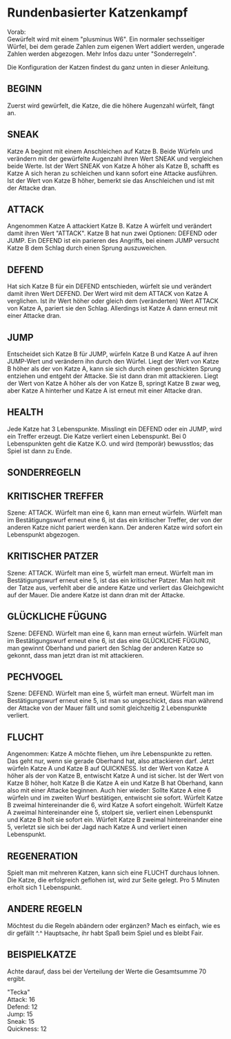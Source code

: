 # Rundenbasierter Katzenkampf

Vorab:  
Gewürfelt wird mit einem "plusminus W6". Ein normaler sechsseitiger Würfel, bei dem gerade Zahlen zum eigenen Wert addiert werden, ungerade Zahlen werden abgezogen. Mehr Infos dazu unter "Sonderregeln".

Die Konfiguration der Katzen findest du ganz unten in dieser Anleitung.

## BEGINN
Zuerst wird gewürfelt, die Katze, die die höhere Augenzahl würfelt, fängt an.

## SNEAK
Katze A beginnt mit einem Anschleichen auf Katze B. Beide Würfeln und verändern mit der gewürfelte Augenzahl ihren Wert SNEAK und vergleichen beide Werte. Ist der Wert SNEAK von Katze A höher als Katze B, schafft es Katze A sich heran zu schleichen und kann sofort eine Attacke ausführen. Ist der Wert von Katze B höher, bemerkt sie das Anschleichen und ist mit der Attacke dran.

## ATTACK 
Angenommen Katze A attackiert Katze B. Katze A würfelt und verändert damit ihren Wert "ATTACK". Katze B hat nun zwei Optionen: DEFEND oder JUMP. Ein DEFEND ist ein parieren des Angriffs, bei einem JUMP versucht Katze B dem Schlag durch einen Sprung auszuweichen. 

## DEFEND
Hat sich Katze B für ein DEFEND entschieden, würfelt sie und verändert damit ihren Wert DEFEND. Der Wert wird mit dem ATTACK von Katze A verglichen. Ist ihr Wert höher oder gleich dem (veränderten) Wert ATTACK von Katze A, pariert sie den Schlag. Allerdings ist Katze A dann erneut mit einer Attacke dran.

## JUMP
Entscheidet sich Katze B für JUMP, würfeln Katze B und Katze A auf ihren JUMP-Wert und verändern ihn durch den Würfel. Liegt der Wert von Katze B höher als der von Katze A, kann sie sich durch einen geschickten Sprung entziehen und entgeht der Attacke. Sie ist dann dran mit attackieren. Liegt der Wert von Katze A höher als der von Katze B, springt Katze B zwar weg, aber Katze A hinterher und Katze A ist erneut mit einer Attacke dran.

## HEALTH
Jede Katze hat 3 Lebenspunkte. Misslingt ein DEFEND oder ein JUMP, wird ein Treffer erzeugt. Die Katze verliert einen Lebenspunkt. Bei 0 Lebenspunkten geht die Katze K.O. und wird (temporär) bewusstlos; das Spiel ist dann zu Ende.

## SONDERREGELN
## KRITISCHER TREFFER
Szene: ATTACK.  Würfelt man eine 6, kann man erneut würfeln. Würfelt man im Bestätigungswurf erneut eine 6, ist das ein kritischer Treffer, der von der anderen Katze nicht pariert werden kann. Der anderen Katze wird sofort ein Lebenspunkt abgezogen. 

## KRITISCHER PATZER
Szene: ATTACK.  Würfelt man eine 5, würfelt man erneut. Würfelt man im Bestätigungswurf erneut eine 5, ist das ein kritischer Patzer. Man holt mit der Tatze aus, verfehlt aber die andere Katze und verliert das Gleichgewicht auf der Mauer. Die andere Katze ist dann dran mit der Attacke.

## GLÜCKLICHE FÜGUNG
Szene: DEFEND. Würfelt man eine 6, kann man erneut würfeln. Würfelt man im Bestätigungswurf erneut eine 6, ist das eine GLÜCKLICHE FÜGUNG, man gewinnt Oberhand und pariert den Schlag der anderen Katze so gekonnt, dass man jetzt dran ist mit attackieren.

## PECHVOGEL
Szene: DEFEND. Würfelt man eine 5, würfelt man erneut. Würfelt man im Bestätigungswurf erneut eine 5, ist man so ungeschickt, dass man während der Attacke von der Mauer fällt und somit gleichzeitig 2 Lebenspunkte verliert.

## FLUCHT
Angenommen: Katze A möchte fliehen, um ihre Lebenspunkte zu retten. Das geht nur, wenn sie gerade Oberhand hat, also attackieren darf. Jetzt würfeln Katze A und Katze B auf QUICKNESS. Ist der Wert von Katze A höher als der von Katze B, entwischt Katze A und ist sicher. Ist der Wert von Katze B höher, holt Katze B die Katze A ein und Katze B hat Oberhand, kann also mit einer Attacke beginnen. Auch hier wieder: Sollte Katze A eine 6 würfeln und im zweiten Wurf bestätigen, entwischt sie sofort. Würfelt Katze B zweimal hintereinander die 6, wird Katze A sofort eingeholt. Würfelt Katze A zweimal hintereinander eine 5, stolpert sie, verliert einen Lebenspunkt und Katze B holt sie sofort ein. Würfelt Katze B zweimal hintereinander eine 5, verletzt sie sich bei der Jagd nach Katze A und verliert einen Lebenspunkt.

## REGENERATION
Spielt man mit mehreren Katzen, kann sich eine FLUCHT durchaus lohnen. Die Katze, die erfolgreich geflohen ist, wird zur Seite gelegt. Pro 5 Minuten erholt sich 1 Lebenspunkt.

## ANDERE REGELN
Möchtest du die Regeln abändern oder ergänzen? Mach es einfach, wie es dir gefällt ^.^ Hauptsache, ihr habt Spaß beim Spiel und es bleibt Fair.

## BEISPIELKATZE
Achte darauf, dass bei der Verteilung der Werte die Gesamtsumme 70 ergibt.

"Tecka"  
Attack: 16  
Defend: 12  
Jump: 15  
Sneak: 15  
Quickness: 12  
